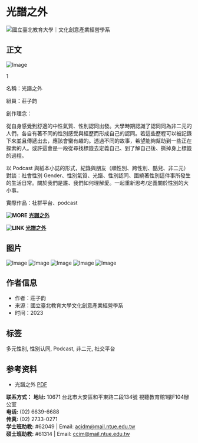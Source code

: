 # 光譜之外

![國立臺北教育大學｜文化創意產業經營學系](/var/file/30/1030/msys_1030_1159062_54829.png)

## 正文

![Image](https://source.unsplash.com/random)

1

名稱：光譜之外

組員：莊子韵

創作理念：

從自身感覺到舒適的中性氣質、性別認同出發。大學時期認識了認同同為非二元的人們，各自有著不同的性別感受與經歷而形成自己的認同。若這些歷程可以被記錄下來並且傳遞出去，應該會蠻有趣的。透過不同的故事，希望能夠幫助到一些正在探索的人。或許這會是一段從尋找標籤去定義自己、到了解自己後、撕掉身上標籤的過程。

以 Podcast 與紙本小誌的形式，紀錄與朋友（順性別、跨性別、酷兒、非二元）對談：社會性別 Gender、性別氣質、光譜、性別認同、圍繞著性別這件事所發生的生活日常。關於我們是誰、我們如何理解愛。一起重新思考/定義關於性別的大小事。

實際作品：社群平台、podcast

**![MORE](/var/file/30/1030/img/778/favorite-file.png)**  **[光譜之外](/var/file/30/1030/img/857/283088655.pdf "光譜之外")** 

**![LINK](/var/file/30/1030/img/778/follow-us(1).png)**  **[光譜之外](https://www.instagram.com/beyond.gender__/ "光譜之外")**

## 图片
![Image](/var/file/30/1030/pictures/947/m/mczh-tw700x700_large5503_137431709770.png)
![Image](/var/file/30/1030/pictures/947/m/mczh-tw700x700_large5503_137431709770.png)
![Image](/var/file/30/1030/pictures/947/m/mczh-tw700x700_large5503_137431709770.png)
![Image](/var/file/30/1030/pictures/947/m/mczh-tw700x700_large5503_137431709770.png)
![Image](/var/file/30/1030/pictures/947/m/mczh-tw700x700_large5503_137431709770.png)

## 作者信息
- 作者：莊子韵
- 来源：國立臺北教育大學文化創意產業經營學系
- 时间：2023

## 标签
多元性别, 性别认同, Podcast, 非二元, 社交平台

## 参考资料
- 光譜之外 [PDF](https://www.instagram.com/beyond.gender__/ "光譜之外")
  
**联系方式：**
**地址:** 10671 台北市大安區和平東路二段134號 視聽教育館1樓F104辦公室  
**电话:** (02) 6639-6688  
**传真:** (02) 2733-0271  
**学士班助教:** #62049 | Email: acidm@mail.ntue.edu.tw  
**硕士班助教:** #61314 | Email: ccim@mail.ntue.edu.tw